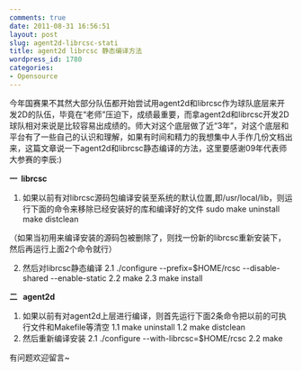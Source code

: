 ```yaml
---
comments: true
date: 2011-08-31 16:56:51
layout: post
slug: agent2d-librcsc-stati
title: agent2d librcsc 静态编译方法
wordpress_id: 1780
categories:
- Opensource
---
```


今年国赛果不其然大部分队伍都开始尝试用agent2d和librcsc作为球队底层来开发2D的队伍，毕竟在“老师”压迫下，成绩最重要，而拿agent2d和librcsc开发2D球队相对来说是比较容易出成绩的。师大对这个底层做了近“3年”，对这个底层和平台有了一些自己的认识和理解，如果有时间和精力的我想集中人手作几份文档出来，这篇文章说一下agent2d和librcsc静态编译的方法，这里要感谢09年代表师大参赛的李辰:)

**一  librcsc**
1) 如果以前有对librcsc源码包编译安装至系统的默认位置,即/usr/local/lib，则运行下面的命令来移除已经安装好的库和编译好的文件
sudo make uninstall
make distclean

（如果当初用来编译安装的源码包被删除了，则找一份新的librcsc重新安装下，然后再运行上面2个命令就行）

2) 然后对librcsc静态编译
2.1 ./configure --prefix=$HOME/rcsc --disable-shared --enable-static
2.2 make
2.3 make install

**二   agent2d**
1) 如果以前有对agent2d上层进行编译，则首先运行下面2条命令把以前的可执行文件和Makefile等清空
1.1 make uninstall
1.2 make distclean
2) 然后重新编译安装
2.1 ./configure --with-librcsc=$HOME/rcsc
2.2 make

有问题欢迎留言~

